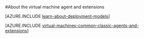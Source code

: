 <properties
 pageTitle="Azure VM agent and extensions | Microsoft Azure"
 description="Gives an overview of the agent and extensions, and how to install the agent, using the classic deployment model."
 services="virtual-machines-windows"
 documentationCenter=""
 authors="squillace"
 manager="timlt"
 editor=""
 tags="azure-service-management"/>

<tags
 ms.service="virtual-machines-windows"
 ms.devlang="na"
 ms.topic="article"
 ms.tgt_pltfrm="vm-windows"
 ms.workload="infrastructure-services"
 ms.date="08/23/2016"
 ms.author="rasquill"/>

#About the virtual machine agent and extensions

[AZURE.INCLUDE [learn-about-deployment-models](../../includes/learn-about-deployment-models-classic-include.md)]

[AZURE.INCLUDE [virtual-machines-common-classic-agents-and-extensions](../../includes/virtual-machines-common-classic-agents-and-extensions.md)]

